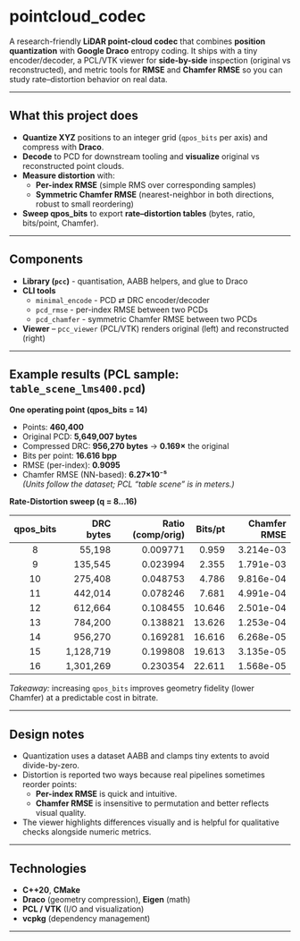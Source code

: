 # pointcloud_codec

A research-friendly **LiDAR point-cloud codec** that combines **position quantization** with **Google Draco** entropy coding. It ships with a tiny encoder/decoder, a PCL/VTK viewer for **side-by-side** inspection (original vs reconstructed), and metric tools for **RMSE** and **Chamfer RMSE** so you can study rate–distortion behavior on real data.

---

## What this project does

- **Quantize XYZ** positions to an integer grid (`qpos_bits` per axis) and compress with **Draco**.
- **Decode** to PCD for downstream tooling and **visualize** original vs reconstructed point clouds.
- **Measure distortion** with:
  - **Per-index RMSE** (simple RMS over corresponding samples)
  - **Symmetric Chamfer RMSE** (nearest-neighbor in both directions, robust to small reordering)
- **Sweep qpos_bits** to export **rate–distortion tables** (bytes, ratio, bits/point, Chamfer).

---

## Components

- **Library (`pcc`)** - quantisation, AABB helpers, and glue to Draco
- **CLI tools**
  - `minimal_encode` - PCD ⇄ DRC encoder/decoder
  - `pcd_rmse` - per-index RMSE between two PCDs
  - `pcd_chamfer` - symmetric Chamfer RMSE between two PCDs
- **Viewer** – `pcc_viewer` (PCL/VTK) renders original (left) and reconstructed (right)

---

## Example results (PCL sample: `table_scene_lms400.pcd`)

**One operating point (qpos_bits = 14)**

- Points: **460,400**
- Original PCD: **5,649,007 bytes**
- Compressed DRC: **956,270 bytes** → **0.169×** the original
- Bits per point: **16.616 bpp**
- RMSE (per-index): **0.9095**  
- Chamfer RMSE (NN-based): **6.27×10⁻⁵**  
*(Units follow the dataset; PCL “table scene” is in meters.)*

**Rate-Distortion sweep (q = 8…16)**

| qpos_bits | DRC bytes | Ratio (comp/orig) | Bits/pt | Chamfer RMSE |
|:---------:|----------:|------------------:|--------:|-------------:|
| 8  | 55,198   | 0.009771 | 0.959  | 3.214e-03 |
| 9  | 135,545  | 0.023994 | 2.355  | 1.791e-03 |
| 10 | 275,408  | 0.048753 | 4.786  | 9.816e-04 |
| 11 | 442,014  | 0.078246 | 7.681  | 4.991e-04 |
| 12 | 612,664  | 0.108455 | 10.646 | 2.501e-04 |
| 13 | 784,200  | 0.138821 | 13.626 | 1.253e-04 |
| 14 | 956,270  | 0.169281 | 16.616 | 6.268e-05 |
| 15 | 1,128,719| 0.199808 | 19.613 | 3.135e-05 |
| 16 | 1,301,269| 0.230354 | 22.611 | 1.568e-05 |

*Takeaway:* increasing `qpos_bits` improves geometry fidelity (lower Chamfer) at a predictable cost in bitrate.

---

## Design notes

- Quantization uses a dataset AABB and clamps tiny extents to avoid divide-by-zero.
- Distortion is reported two ways because real pipelines sometimes reorder points:
  - **Per-index RMSE** is quick and intuitive.
  - **Chamfer RMSE** is insensitive to permutation and better reflects visual quality.
- The viewer highlights differences visually and is helpful for qualitative checks alongside numeric metrics.

---

## Technologies

- **C++20**, **CMake**
- **Draco** (geometry compression), **Eigen** (math)
- **PCL / VTK** (I/O and visualization)
- **vcpkg** (dependency management)

---



